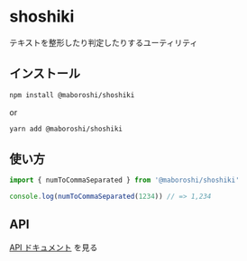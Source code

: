 # shoshiki

テキストを整形したり判定したりするユーティリティ

## インストール

```sh
npm install @maboroshi/shoshiki
```

or

```sh
yarn add @maboroshi/shoshiki
```

## 使い方

```js
import { numToCommaSeparated } from '@maboroshi/shoshiki'

console.log(numToCommaSeparated(1234)) // => 1,234
```

## API

[API ドキュメント](https://maboroshi-inc.github.io/shoshiki/) を見る
